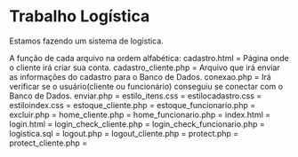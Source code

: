 # Trabalho Logística
Estamos fazendo um sistema de logística.

A função de cada arquivo na ordem alfabética:
cadastro.html = Página onde o cliente irá criar sua conta.
cadastro_cliente.php = Arquivo que irá enviar as informações do cadastro para o Banco de Dados.
conexao.php = Irá verificar se o usuário(cliente ou funcionário) conseguiu se conectar com o Banco de Dados.
enviar.php =
estilo_itens.css = 
estilocadastro.css = 
estiloindex.css = 
estoque_cliente.php = 
estoque_funcionario.php =
excluir.php = 
home_cliente.php = 
home_funcionario.php =
index.html = 
login.html = 
login_check_cliente.php = 
login_check_funcionario.php =
logistica.sql =
logout.php = 
logout_cliente.php =
protect.php = 
protect_cliente.php =
